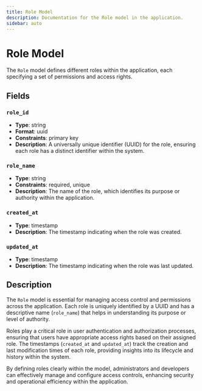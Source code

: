 ```yaml
---
title: Role Model
description: Documentation for the Role model in the application.
sidebar: auto
---
```


# Role Model

The `Role` model defines different roles within the application, each specifying a set of permissions and access rights.

## Fields

### `role_id`
- **Type**: string
- **Format**: uuid
- **Constraints**: primary key
- **Description**: A universally unique identifier (UUID) for the role, ensuring each role has a distinct identifier within the system.

### `role_name`
- **Type**: string
- **Constraints**: required, unique
- **Description**: The name of the role, which identifies its purpose or authority within the application.

### `created_at`
- **Type**: timestamp
- **Description**: The timestamp indicating when the role was created.

### `updated_at`
- **Type**: timestamp
- **Description**: The timestamp indicating when the role was last updated.

## Description

The `Role` model is essential for managing access control and permissions across the application. Each role is uniquely identified by a UUID and has a descriptive name (`role_name`) that helps in understanding its purpose or level of authority.

Roles play a critical role in user authentication and authorization processes, ensuring that users have appropriate access rights based on their assigned role. The timestamps (`created_at` and `updated_at`) track the creation and last modification times of each role, providing insights into its lifecycle and history within the system.

By defining roles clearly within the model, administrators and developers can effectively manage and configure access controls, enhancing security and operational efficiency within the application.
